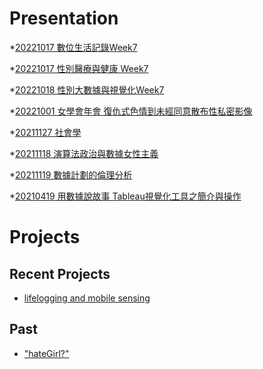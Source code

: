 # Presentation
*[20221017 數位生活記錄Week7](https://docs.google.com/presentation/d/e/2PACX-1vQZIjhMiWAc14oeLkNBtbPjPxr3hMquKTypzA92m38snmC9zRtFIBE6EP0CGoRwB_QxvEaItI8U4VZm/pub?start=false&loop=false&delayms=3000)

*[20221017 性別醫療與健康 Week7]()

*[20221018 性別大數據與視覺化Week7]()

*[20221001 女學會年會 復仇式色情到未經同意散布性私密影像]()

*[20211127 社會學]()

*[20211118 演算法政治與數據女性主義]()

*[20211119 數據計劃的倫理分析]()

*[20210419 用數據說故事 Tableau視覺化工具之簡介與操作]()


# Projects

## Recent Projects
* [lifelogging and mobile sensing]()

## Past
* ["hateGirl?"]()

